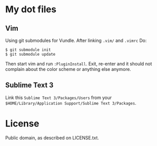# My dot files

## Vim

Using git submodules for Vundle. After linking `.vim/` and `.vimrc` Do:

    $ git submodule init
    $ git submodule update

Then start vim and run `:PluginInstall`. Exit, re-enter and it should not complain about the color scheme or anything else anymore.


## Sublime Text 3

Link this `Sublime Text 3/Packages/Users` from your `$HOME/Library/Application Support/Sublime Text 3/Packages`.

# License

Public domain, as described on LICENSE.txt.
